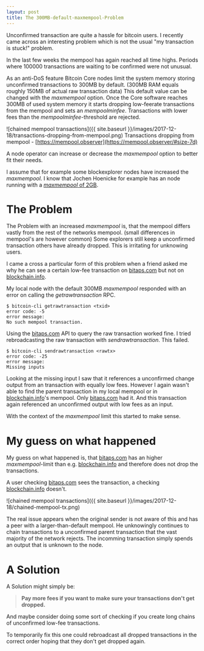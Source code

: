```yaml
---
layout: post
title: The 300MB-default-maxmempool-Problem
---
```


Unconfirmed transaction are quite a hassle for bitcoin users.
I recently came across an interesting problem which is not the usual "my transaction is stuck!" problem.

In the last few weeks the mempool has again reached all time highs. Periods where 100000 transactions are waiting to be confirmed were not unusual.

As an anti-DoS feature Bitcoin Core nodes limit the system memory storing unconfirmed transactions to 300MB by default. (300MB RAM equals roughly 150MB of actual raw transaction data)
This default value can be changed with the _maxmempool_ option.
Once the Core software reaches 300MB of used system memory it starts dropping low-feerate transactions from the mempool and sets an _mempoolminfee_.
Transactions with lower fees than the _mempoolminfee_-threshold are rejected.

![chained mempool transactions]({{ site.baseurl }}/images/2017-12-18/transactions-dropping-from-mempool.png)
Transactions dropping from mempool - [https://mempool.observer](https://mempool.observer/#size-7d)



A node operator can increase or decrease the _maxmempool_ option to better fit their needs.

I assume that for example some blockexplorer nodes have increased the _maxmempool_. I know that Jochen Hoenicke for example has an node running with a [_maxmempool_ of 2GB](https://www.reddit.com/r/Bitcoin/comments/7i6rnu/why_is_no_one_talking_about_the_178000/dqx5osf/).

# The Problem

The Problem with an increased _maxmempool_ is, that the mempool differs vastly from the rest of the networks mempool. (small differences in mempool's are however common)
Some explorers still keep a unconfirmed transaction others have already dropped.
This is irritating for unknowing users.

I came a cross a particular form of this problem when a friend asked me why he can see a certain low-fee transaction on [bitaps.com](https://bitaps.com) but not on [blockchain.info](https://blockchain.info).


My local node with the default 300MB _maxmempool_ responded with an error on calling the _getrawtransaction_ RPC.

```
$ bitcoin-cli getrawtransaction <txid>
error code: -5
error message:
No such mempool transaction.
```

Using the [bitaps.com](https://bitaps.com) API to query the raw transaction worked fine.
I tried rebroadcasting the raw transaction with _sendrawtransaction_.
This failed.

```
$ bitcoin-cli sendrawtransaction <rawtx>
error code: -25
error message:
Missing inputs
```

Looking at the missing input I saw that it references a unconfirmed change output from an transaction with equally low fees.
However I again wasn't able to find the parent transaction in my local mempool or in [blockchain.info](https://blockchain.info)'s mempool. Only [bitaps.com](https://bitaps.com) had it. And this transaction again referenced an unconfirmed output with low fees as an input.

With the context of the _maxmempool_ limit this started to make sense.

# My guess on what happened

My guess on what happened is, that [bitaps.com](https://bitaps.com) has an higher _maxmempool_-limit than e.g. [blockchain.info](https://blockchain.info) and therefore does not drop the transactions.

A user checking [bitaps.com](https://bitaps.com) sees the transaction, a checking [blockchain.info](https://blockchain.info) doesn't.

![chained mempool transactions]({{ site.baseurl }}/images/2017-12-18/chained-mempool-tx.png)

The real issue appears when the original sender is not aware of this and has a peer with a larger-than-default mempool. He unknowingly continues to chain transactions to a unconfirmed parent transaction that the vast majority of the network rejects. The incomming transaction simply spends an output that is unknown to the node.

# A Solution

A Solution might simply be:

> **Pay more fees if you want to make sure your transactions don't get dropped.**

And maybe consider doing some sort of checking if you create long chains of unconfirmed low-fee transactions.

To temporarily fix this one could rebroadcast all dropped transactions in the correct order hoping that they don't get dropped again.
